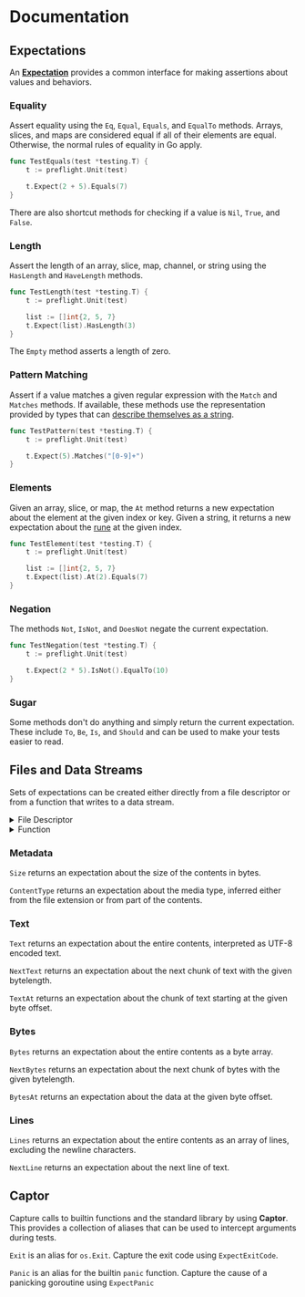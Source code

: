 # Documentation

## Expectations

An [**Expectation**](https://pkg.go.dev/vincent.click/pkg/preflight/expect#Expectation) provides a common interface for making assertions about values and behaviors.

### Equality

Assert equality using the `Eq`, `Equal`, `Equals`, and `EqualTo` methods. Arrays, slices, and maps are considered equal if all of their elements are equal. Otherwise, the normal rules of equality in Go apply.

```go
func TestEquals(test *testing.T) {
    t := preflight.Unit(test)

    t.Expect(2 + 5).Equals(7)
}
```

There are also shortcut methods for checking if a value is `Nil`, `True`, and `False`.

### Length

Assert the length of an array, slice, map, channel, or string using the `HasLength` and `HaveLength` methods.

```go
func TestLength(test *testing.T) {
    t := preflight.Unit(test)

    list := []int{2, 5, 7}
    t.Expect(list).HasLength(3)
}
```

The `Empty` method asserts a length of zero.

### Pattern Matching

Assert if a value matches a given regular expression with the `Match` and `Matches` methods. If available, these methods use the representation provided by types that can [describe themselves as a string](https://pkg.go.dev/fmt#Stringer).

```go
func TestPattern(test *testing.T) {
    t := preflight.Unit(test)

    t.Expect(5).Matches("[0-9]+")
}
```

### Elements

Given an array, slice, or map, the `At` method returns a new expectation about the element at the given index or key. Given a string, it returns a new expectation about the [rune](https://golang.org/ref/spec#Rune_literals) at the given index.

```go
func TestElement(test *testing.T) {
    t := preflight.Unit(test)

    list := []int{2, 5, 7}
    t.Expect(list).At(2).Equals(7)
}
```

### Negation

The methods `Not`, `IsNot`, and `DoesNot` negate the current expectation.

```go
func TestNegation(test *testing.T) {
    t := preflight.Unit(test)

    t.Expect(2 * 5).IsNot().EqualTo(10)
}
```

### Sugar

Some methods don't do anything and simply return the current expectation. These include `To`, `Be`, `Is`, and `Should` and can be used to make your tests easier to read.

## Files and Data Streams

Sets of expectations can be created either directly from a file descriptor or from a function that writes to a data stream.

<details>
<summary>File Descriptor</summary>


```go
func TestFile(test *testing.T) {
    t := preflight.Unit(test)

    file, err := os.Open("file.txt")
    if err != nil {
        panic(err)
    }

    f := t.ExpectFile(file)
    defer f.Close()

    f.ContentType().Equals("text/plain")
}
```

</details>

<details>
<summary>Function</summary>


```go
func TestWritable(test *testing.T) {
    t := preflight.Unit(test)

    f := t.ExpectWritten(func (w *os.File) {
        if _, err := w.Write("text"); err != nil {
            panic(err)
        }
    })
    defer f.Close()

    f.ContentType().Equals("text/plain")
}
```

</details>

### Metadata

`Size` returns an expectation about the size of the contents in bytes.

`ContentType` returns an expectation about the media type, inferred either from the file extension or from part of the contents.

### Text

`Text` returns an expectation about the entire contents, interpreted as UTF-8 encoded text.

`NextText` returns an expectation about the next chunk of text with the given bytelength.

`TextAt` returns an expectation about the chunk of text starting at the given byte offset.

### Bytes

`Bytes` returns an expectation about the entire contents as a byte array.

`NextBytes` returns an expectation about the next chunk of bytes with the given bytelength.

`BytesAt` returns an expectation about the data at the given byte offset.

### Lines

`Lines` returns an expectation about the entire contents as an array of lines, excluding the newline characters.

`NextLine` returns an expectation about the next line of text.

## Captor

Capture calls to builtin functions and the standard library by using **Captor**. This provides a collection of aliases that can be used to intercept arguments during tests.

`Exit` is an alias for `os.Exit`. Capture the exit code using `ExpectExitCode`.

`Panic` is an alias for the builtin `panic` function. Capture the cause of a panicking goroutine using `ExpectPanic`

